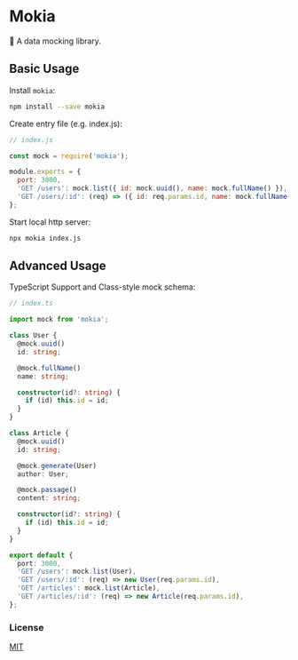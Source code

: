 # Mokia

🐒 A data mocking library.

## Basic Usage

Install `mokia`:

```bash
npm install --save mokia
```

Create entry file (e.g. index.js):

```javascript
// index.js

const mock = require('mokia');

module.exports = {
  port: 3000,
  'GET /users': mock.list({ id: mock.uuid(), name: mock.fullName() }),
  'GET /users/:id': (req) => ({ id: req.params.id, name: mock.fullName() }),
};
```

Start local http server:

```bash
npx mokia index.js
```

## Advanced Usage

TypeScript Support and Class-style mock schema:

```typescript
// index.ts

import mock from 'mokia';

class User {
  @mock.uuid()
  id: string;

  @mock.fullName()
  name: string;

  constructor(id?: string) {
    if (id) this.id = id;
  }
}

class Article {
  @mock.uuid()
  id: string;

  @mock.generate(User)
  author: User;

  @mock.passage()
  content: string;

  constructor(id?: string) {
    if (id) this.id = id;
  }
}

export default {
  port: 3000,
  'GET /users': mock.list(User),
  'GET /users/:id': (req) => new User(req.params.id),
  'GET /articles': mock.list(Article),
  'GET /articles/:id': (req) => new Article(req.params.id),
};
```

### License

[MIT](./LICENSE)
